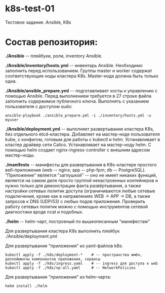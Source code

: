 # k8s-test-01
Тестовое задание. Ansible, K8s

# Состав репозитория:

**./Ansible** -- плейбуки, роли, inventory Ansible.

**./Ansible/inventory/hosts.yml** -- инвентарь Ansible. Необходимо заполнить перед использованием. Группы master и worker содержат соответствующие ноды кластера K8s. Master-нода должна быть только одна.
  
**./Ansible/ansible_prepare.yml** -- подготавливает хосты к управлению с помощью Ansible. Перед выполнением требуется в 27 строке файла заполнить содержимое публичного ключа. 
Выполнять с указанием пользователя с доступом sudo: 
    
    ansible-playbook ./ansible_prepare.yml -i ./inventory/hosts.yml -u myuser
  
**./Ansible/deployment.yml** -- выполняет развертывание кластера K8s, без отдельного etcd-кластера. Добавляет на мастер-ноде пользователя kube, с конфигом, готовым для работы с kubectl и helm. Устанавливает в кластер драйвер сети Calico. Устанавливает на мастер-ноду helm. С помощью helm создает nginx-ingress-controller с внешним адресом мастер-ноды.

**./manifests** -- манифесты для развертывания в K8s-кластере простого веб-приложения (web -- nginx; app -- php-fpm; db -- PostgreSQL). "Приложение" является "заглушкой" -- оно не имеет никаких функций, является на самом деле просто группой ненастроенных контейнеров и нужно только для демонстрации факта развёртывания, а также настройки сетевых политик доступа (ограничиваются любые сетевые подключения, кроме как в направлениях WEB -> APP -> DB, а также запросов к DNS (UDP/53) с любых подов приложения. Проверить работу сетевых политик можно с помощью инструментов сетевой диагностики вроде ncat и подобных. 

**./helm** -- helm-чарт, построеный по вышеописанным "манифестам"

Для развертывания кластера K8s выполнить плейбук ./Ansible/deployment.yml

Для развертывания "приложения" из yaml-файлов k8s:

    kubectl apply -f ./k8s/deployment-*    # -- пространства имён, деплойменты компонентов приложения, сервисы
    kubectl apply -f ./k8s/ingress.yaml    # -- ingress для доступа к web
    kubectl apply -f ./k8s/np-all.yaml     # -- NetworkPolicies

Для развертывания "приложения" из helm-чарта:

    hekm install ./helm
